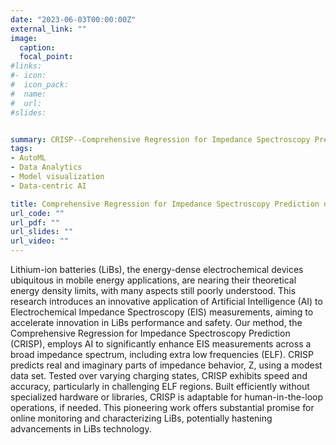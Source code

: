 ```yaml
---
date: "2023-06-03T00:00:00Z"
external_link: ""
image:
  caption: 
  focal_point: 
#links:
#- icon: 
#  icon_pack: 
#  name: 
#  url: 
#slides: 


summary: CRISP--Comprehensive Regression for Impedance Spectroscopy Prediction over ELF Regions using AI
tags:
- AutoML
- Data Analytics
- Model visualization
- Data-centric AI

title: Comprehensive Regression for Impedance Spectroscopy Prediction over ELF Regions using AI
url_code: ""
url_pdf: ""
url_slides: ""
url_video: ""
---
```

Lithium-ion batteries (LiBs), the energy-dense electrochemical devices ubiquitous in mobile energy applications, are nearing their theoretical energy density limits, with many aspects still poorly understood. This research introduces an innovative application of Artificial Intelligence (AI) to Electrochemical Impedance Spectroscopy (EIS) measurements, aiming to accelerate innovation in LiBs performance and safety. Our method, the Comprehensive Regression for Impedance Spectroscopy Prediction (CRISP), employs AI to significantly enhance EIS measurements across a broad impedance spectrum, including extra low frequencies (ELF). CRISP predicts real and imaginary parts of impedance behavior, Z, using a modest data set. Tested over varying charging states, CRISP exhibits speed and accuracy, particularly in challenging ELF regions. Built efficiently without specialized hardware or libraries, CRISP is adaptable for human-in-the-loop operations, if needed. This pioneering work offers substantial promise for online monitoring and characterizing LiBs, potentially hastening advancements in LiBs technology.
